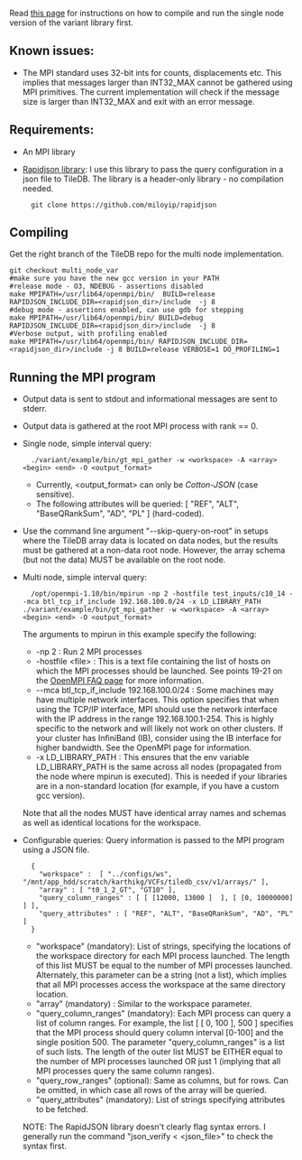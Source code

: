 Read [this page](https://github.com/Intel-HSS/TileDB/wiki/Using-the-variant-specific-customizations) for instructions on how to compile and run the single node version of the variant library first.

## Known issues:
* The MPI standard uses 32-bit ints for counts, displacements etc. This implies that messages larger than INT32_MAX cannot be gathered using MPI primitives. The current implementation will check if the message size is larger than INT32_MAX and exit with an error message.

## Requirements:
* An MPI library
* [Rapidjson library](https://github.com/miloyip/rapidjson): I use this library to pass the query configuration in a json file to TileDB. The library is a header-only library - no compilation needed.

        git clone https://github.com/miloyip/rapidjson

## Compiling

Get the right branch of the TileDB repo for the multi node implementation.

    git checkout multi_node_var
    #make sure you have the new gcc version in your PATH
    #release mode - O3, NDEBUG - assertions disabled
    make MPIPATH=/usr/lib64/openmpi/bin/  BUILD=release RAPIDJSON_INCLUDE_DIR=<rapidjson_dir>/include  -j 8
    #debug mode - assertions enabled, can use gdb for stepping
    make MPIPATH=/usr/lib64/openmpi/bin/ BUILD=debug RAPIDJSON_INCLUDE_DIR=<rapidjson_dir>/include  -j 8
    #Verbose output, with profiling enabled
    make MPIPATH=/usr/lib64/openmpi/bin/ RAPIDJSON_INCLUDE_DIR=<rapidjson_dir>/include -j 8 BUILD=release VERBOSE=1 DO_PROFILING=1

## Running the MPI program
* Output data is sent to stdout and informational messages are sent to stderr.
* Output data is gathered at the root MPI process with rank == 0.
* Single node, simple interval query:

        ./variant/example/bin/gt_mpi_gather -w <workspace> -A <array> <begin> <end> -O <output_format>

  * Currently, \<output_format\> can only be _Cotton-JSON_ (case sensitive).
  * The following attributes will be queried: \[ "REF", "ALT", "BaseQRankSum", "AD", "PL" \] \(hard-coded\).
* Use the command line argument "--skip-query-on-root" in setups where the TileDB array data is located on data nodes, but the results must be gathered at a non-data root node. However, the array schema (but not the data) MUST be available on the root node.
* Multi node, simple interval query:

        /opt/openmpi-1.10/bin/mpirun -np 2 -hostfile test_inputs/c10_14 --mca btl_tcp_if_include 192.168.100.0/24 -x LD_LIBRARY_PATH ./variant/example/bin/gt_mpi_gather -w <workspace> -A <array> <begin> <end> -O <output_format>

  The arguments to mpirun in this example specify the following:
  * -np 2 : Run 2 MPI processes
  * -hostfile \<file\> : This is a text file containing the list of hosts on which the MPI processes should be launched. See points 19-21 on the [OpenMPI FAQ page](https://www.open-mpi.org/faq/?category=running#mpirun-hostfile) for more information.
  * --mca btl_tcp_if_include 192.168.100.0/24 : Some machines may have multiple network interfaces. This option specifies that when using the TCP/IP interface, MPI should use the network interface with the IP address in the range 192.168.100.1-254. This is highly specific to the network and will likely not work on other clusters. If your cluster has InfiniBand (IB), consider using the IB interface for higher bandwidth. See the OpenMPI page for information.
  * -x LD_LIBRARY_PATH : This ensures that the env variable LD_LIBRARY_PATH is the same across all nodes (propagated from the node where mpirun is executed). This is needed if your libraries are in a non-standard location (for example, if you have a custom gcc version).
  
  Note that all the nodes MUST have identical array names and schemas as well as identical locations for the workspace.
* Configurable queries: Query information is passed to the MPI program using a JSON file.

        {
          "workspace" :  [ "../configs/ws", "/mnt/app_hdd/scratch/karthikg/VCFs/tiledb_csv/v1/arrays/" ],
          "array" : [ "t0_1_2_GT", "GT10" ],
          "query_column_ranges" : [ [ [12000, 13000 ]  ], [ [0, 10000000] ] ],
          "query_attributes" : [ "REF", "ALT", "BaseQRankSum", "AD", "PL" ]
        }

  * "workspace" (mandatory): List of strings, specifying the locations of the workspace directory for each MPI process launched. The length of this list MUST be equal to the number of MPI processes launched. Alternately, this parameter can be a string (not a list), which implies that all MPI processes access the workspace at the same directory location.
  * "array" (mandatory) : Similar to the workspace parameter.
  * "query_column_ranges" (mandatory): Each MPI process can query a list of column ranges. For example, the list \[ \[ 0, 100 \], 500 \] specifies that the MPI process should query column interval \[0-100\] and the single position 500. The parameter "query_column_ranges" is a list of such lists. The length of the outer list MUST be EITHER equal to the number of MPI processes launched OR just 1 (implying that all MPI processes query the same column ranges).
  * "query_row_ranges" (optional): Same as columns, but for rows. Can be omitted, in which case all rows of the array will be queried.
  * "query_attributes" (mandatory): List of strings specifying attributes to be fetched.

  NOTE: The RapidJSON library doesn't clearly flag syntax errors. I generally run the command "json_verify \< \<json_file\>" to check the syntax first.
